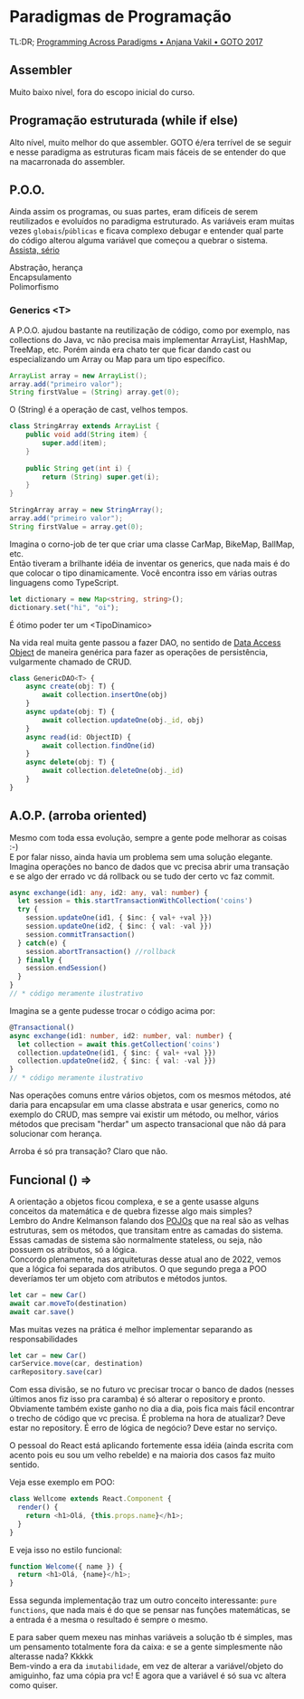 # Paradigmas de Programação
TL:DR; [Programming Across Paradigms • Anjana Vakil • GOTO 2017](https://www.youtube.com/watch?v=Pg3UeB-5FdA)

## Assembler
Muito baixo nível, fora do escopo inicial do curso.

## Programação estruturada (while if else)
Alto nível, muito melhor do que assembler. GOTO é/era terrível de se seguir e nesse paradigma as estruturas ficam mais fáceis de se entender do que na macarronada do assembler.

## P.O.O.

Ainda assim os programas, ou suas partes, eram difíceis de serem reutilizados e evoluídos no paradigma estruturado. As variáveis eram muitas vezes `globais`/`públicas` e ficava complexo debugar e entender qual parte do código alterou alguma variável que começou a quebrar o sistema. [Assista, sério](https://youtu.be/rDqQcmVqAm4?t=3575)

Abstração, herança  
Encapsulamento  
Polimorfismo  

### Generics &lt;T&gt;

A P.O.O. ajudou bastante na reutilização de código, como por exemplo, nas collections do Java, vc não precisa mais implementar ArrayList, HashMap, TreeMap, etc. Porém ainda era chato ter que ficar dando cast ou especializando um Array ou Map para um tipo específico.

```Java
ArrayList array = new ArrayList();
array.add("primeiro valor");
String firstValue = (String) array.get(0);
```
O (String) é a operação de cast, velhos tempos.

```Java
class StringArray extends ArrayList {
    public void add(String item) {
        super.add(item);
    }
    
    public String get(int i) {
        return (String) super.get(i);
    }
}
```

```Java
StringArray array = new StringArray();
array.add("primeiro valor");
String firstValue = array.get(0);
```

Imagina o corno-job de ter que criar uma classe CarMap, BikeMap, BallMap, etc.  
Então tiveram a brilhante idéia de inventar os generics, que nada mais é do que colocar o tipo dinamicamente. Você encontra isso em várias outras linguagens como TypeScript.

```ts
let dictionary = new Map<string, string>();
dictionary.set("hi", "oi");
```

É ótimo poder ter um &lt;TipoDinamico&gt;

Na vida real muita gente passou a fazer DAO, no sentido de [Data Access Object](https://en.wikipedia.org/wiki/Data_access_object) de maneira genérica para fazer as operações de persistência, vulgarmente chamado de CRUD.

```ts
class GenericDAO<T> {
    async create(obj: T) {
        await collection.insertOne(obj)
    }
    async update(obj: T) {
        await collection.updateOne(obj._id, obj)
    }
    async read(id: ObjectID) {
        await collection.findOne(id)
    }
    async delete(obj: T) {
        await collection.deleteOne(obj._id)
    }
}
```

## A.O.P. (arroba oriented)
Mesmo com toda essa evolução, sempre a gente pode melhorar as coisas :-)  
E por falar nisso, ainda havia um problema sem uma solução elegante.  Imagina operações no banco de dados que vc precisa abrir uma transação e se algo der errado vc dá rollback ou se tudo der certo vc faz commit.
```ts
async exchange(id1: any, id2: any, val: number) {
  let session = this.startTransactionWithCollection('coins')
  try {
    session.updateOne(id1, { $inc: { val+ +val }})
    session.updateOne(id2, { $inc: { val: -val }})
    session.commitTransaction()
  } catch(e) {
    session.abortTransaction() //rollback
  } finally {
    session.endSession()
  }
}
// * código meramente ilustrativo
```
Imagina se a gente pudesse trocar o código acima por:
```ts
@Transactional()
async exchange(id1: number, id2: number, val: number) {
  let collection = await this.getCollection('coins')
  collection.updateOne(id1, { $inc: { val+ +val }})
  collection.updateOne(id2, { $inc: { val: -val }})
}
// * código meramente ilustrativo
```

Nas operações comuns entre vários objetos, com os mesmos métodos, até daria para encapsular em uma classe abstrata e usar generics, como no exemplo do CRUD, mas sempre vai existir um método, ou melhor, vários métodos que precisam "herdar" um aspecto transacional que não dá para solucionar com herança.

Arroba é só pra transação? Claro que não.

## Funcional () =>

A orientação a objetos ficou complexa, e se a gente usasse alguns conceitos da matemática e de quebra fizesse algo mais simples?  
Lembro do Andre Kelmanson falando dos [POJOs](https://pt.wikipedia.org/wiki/Plain_Old_Java_Objects) que na real são as velhas estruturas, sem os métodos, que transitam entre as camadas do sistema. Essas camadas de sistema são normalmente stateless, ou seja, não possuem os atributos, só a lógica.  
Concordo plenamente, nas arquiteturas desse atual ano de 2022, vemos que a lógica foi separada dos atributos. O que segundo prega a POO deveríamos ter um objeto com atributos e métodos juntos.

```ts
let car = new Car()
await car.moveTo(destination)
await car.save()
```
Mas muitas vezes na prática é melhor implementar separando as responsabilidades

```ts
let car = new Car()
carService.move(car, destination)
carRepository.save(car)
```
Com essa divisão, se no futuro vc precisar trocar o banco de dados (nesses últimos anos fiz isso pra caramba) é só alterar o repository e pronto. Obviamente também existe ganho no dia a dia, pois fica mais fácil encontrar o trecho de código que vc precisa. É problema na hora de atualizar? Deve estar no repository. É erro de lógica de negócio? Deve estar no serviço.

O pessoal do React está aplicando fortemente essa idéia (ainda escrita com acento pois eu sou um velho rebelde) e na maioria dos casos faz muito sentido.

Veja esse exemplo em POO:

```js
class Wellcome extends React.Component {
  render() {
    return <h1>Olá, {this.props.name}</h1>;
  }
}
```
E veja isso no estilo funcional:
```js
function Welcome({ name }) {
  return <h1>Olá, {name}</h1>;
}
```
Essa segunda implementação traz um outro conceito interessante: `pure functions`, que nada mais é do que se pensar nas funções matemáticas, se a entrada é a mesma o resultado é sempre o mesmo.

E para saber quem mexeu nas minhas variáveis a solução tb é simples, mas um pensamento totalmente fora da caixa: e se a gente simplesmente não alterasse nada? Kkkkk  
Bem-vindo a era da `imutabilidade`, em vez de alterar a variável/objeto do amiguinho, faz uma cópia pra vc! E agora que a variável é só sua vc altera como quiser.

